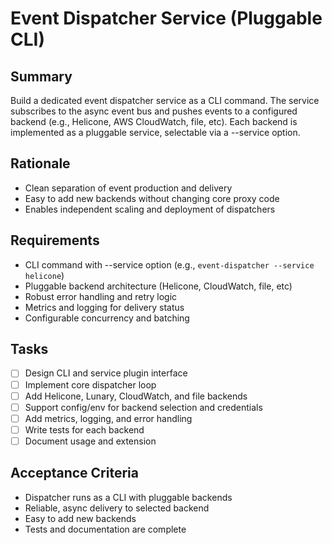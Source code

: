 # Event Dispatcher Service (Pluggable CLI)

## Summary
Build a dedicated event dispatcher service as a CLI command. The service subscribes to the async event bus and pushes events to a configured backend (e.g., Helicone, AWS CloudWatch, file, etc). Each backend is implemented as a pluggable service, selectable via a --service option.

## Rationale
- Clean separation of event production and delivery
- Easy to add new backends without changing core proxy code
- Enables independent scaling and deployment of dispatchers

## Requirements
- CLI command with --service option (e.g., `event-dispatcher --service helicone`)
- Pluggable backend architecture (Helicone, CloudWatch, file, etc)
- Robust error handling and retry logic
- Metrics and logging for delivery status
- Configurable concurrency and batching

## Tasks
- [ ] Design CLI and service plugin interface
- [ ] Implement core dispatcher loop
- [ ] Add Helicone, Lunary, CloudWatch, and file backends
- [ ] Support config/env for backend selection and credentials
- [ ] Add metrics, logging, and error handling
- [ ] Write tests for each backend
- [ ] Document usage and extension

## Acceptance Criteria
- Dispatcher runs as a CLI with pluggable backends
- Reliable, async delivery to selected backend
- Easy to add new backends
- Tests and documentation are complete 